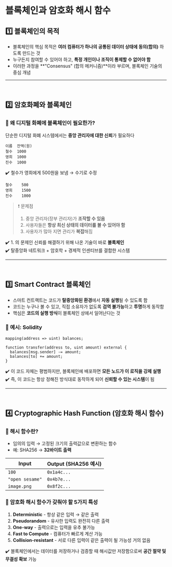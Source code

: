 # 블록체인과 암호화 해시 함수

## 1️⃣ 블록체인의 목적
- 블록체인의 핵심 목적은 **여러 컴퓨터가 하나의 공통된 데이터 상태에 동의(합의)** 하도록 만드는 것
- 누구든지 참여할 수 있어야 하고, **특정 개인이나 조직이 통제할 수 없어야 함**
- 이러한 과정을 **"Consensus" (합의 메커니즘)**이라 부르며, 블록체인 기술의 중심 개념

---
<br>

## 2️⃣ 암호화폐와 블록체인
### 🔹 왜 디지털 화폐에 블록체인이 필요한가?
단순한 디지털 화폐 시스템에서는 **중앙 관리자에 대한 신뢰**가 필요하다

```plaintext
이름  잔액(원)
철수  1000
영희  1000
진수  1000
```
✔️ 철수가 영희에게 500원을 보냄 → 수기로 수정

```plaintext
철수    500
영희    1500
진수    1000
```
> ❗ 문제점
> 1. 중앙 관리자(장부 관리자)가 **조작할 수 있음**
> 2. 사용자들은 **항상 최신 상태의 데이터를 볼 수 있어야 함**
> 3. 사용자가 많아 지면 관리가 **복잡**해짐

✔️ 1. 의 문제인 신뢰를 해결하기 위해 나온 기술이 바로 **블록체인**  
✔️ 탈중앙화 네트워크 + 암호학 + 경제적 인센티브를 결합한 시스템

---
<br>

## 3️⃣ Smart Contract 블록체인
- 스마트 컨트랙트는 코드가 **탈중앙화된 환경**에서 **자동 실행**될 수 있도록 함
- 코드는 누구나 볼 수 있고, 직접 소유자가 없도록 **검역 불가능**하고 **투명**하게 동작함
- 핵심은 **코드의 실행 방식**이 블록체인 상에서 일어난다는 것

### 🧐 예시: Solidity
```solidity
mapping(address => uint) balances;

function transfer(address to, uint amount) external {
  balances[msg.sender] -= amount;
  balances[to] += amount;
}
```
✔️ 이 코드 자체는 평범하지만, 블록체인에 배포하면 **모든 노드가 이 로직을 강제 실행**  
✔️ 즉, 이 코드는 항상 정해진 방식대로 동작하게 되어 **신뢰할 수 있는 시스템**이 됨

---
<br>

## 4️⃣ Cryptographic Hash Function (암호화 해시 함수)
### 🔹 해시 함수란?
- 임의의 입력 → 고정된 크기의 출력값으로 변환하는 함수
- 예: SHA256 → **32바이트 출력**

|Input|Output (SHA256 예시)|
|---|---|
|`100`|`0x1a4c...`|
|`"open sesame"`|`0x4b7e...`|
|`image.png`|`0x8f2c...`|


### 🔹 암호화 해시 함수가 갖춰야 할 5가지 특성
1. **Deterministic** - 항상 같은 입력 → 같은 출력
2. **Pseudorandom** - 유사한 입력도 완전히 다른 출력
3. **One-way** - 출력으로는 입력을 유추 불가능
4. **Fast to Compute** - 컴퓨터가 빠르게 계산 가능
5. **Collision-resistant** - 서로 다른 입력이 같은 출력이 될 가능성 거의 없음

✔️ 블록체인에서는 데이터를 저장하거나 검증할 때 해시값만 저장함으로써 **공간 절약 및 무결성 확보** 가능